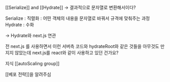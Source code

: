 ---
---

[[Serialize]] and [[Hydrate]] 
-> 결과적으로 문자열로 변환해서이다? 

Serialize : 직렬화 : 어떤 객체의 내용을 문자열로 바꿔서 규격에 맞춰주는 과정
Hydrate : 수화 


-> Hydrate와 next.js 연관 


전 next.js 를 사용하면서 이런 서버측 코드와 hydrateRoot와 같은 것들을 아무것도 만지지 않았는데 next.js를 react와 같이 사용하고 있던 건가요?


지식 [[autoScaling group]]

[[베포 전략]]을 알려주심